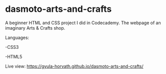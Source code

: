 # dasmoto-arts-and-crafts
A beginner HTML and CSS project I did in Codecademy. The webpage of an imaginary Arts & Crafts shop.

Languages:

-CSS3

-HTML5



Live view: https://gyula-horvath.github.io/dasmoto-arts-and-crafts/
